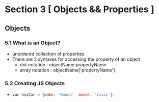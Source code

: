# Section 3 [ Objects && Properties ]

## Objects

### 5.1 What is an Object?
- unordered collection of properties
- There are 2  syntaxes for accessing the property of an object
  - dot notation : objectName.propertyName
  - array notation : objectName['propertyName']
### 5.2 Creating JS Objects
  - ```javascript
    var hisCar = {make: 'Honda', model: 'Civic'};